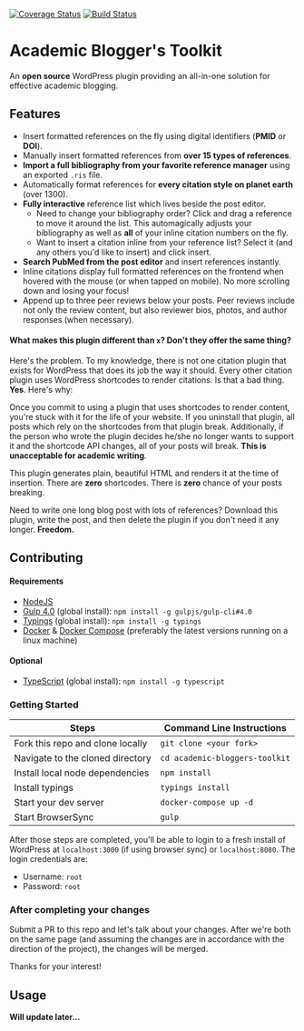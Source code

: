 [![Coverage Status](https://coveralls.io/repos/github/dsifford/academic-bloggers-toolkit/badge.svg?branch=master)](https://coveralls.io/github/dsifford/academic-bloggers-toolkit?branch=master) [![Build Status](https://travis-ci.org/dsifford/academic-bloggers-toolkit.svg?branch=master)](https://travis-ci.org/dsifford/academic-bloggers-toolkit)

# Academic Blogger's Toolkit
An **open source** WordPress plugin providing an all-in-one solution for effective academic blogging.

## Features
- Insert formatted references on the fly using digital identifiers (**PMID** or **DOI**).
- Manually insert formatted references from **over 15 types of references**.
- **Import a full bibliography from your favorite reference manager** using an exported `.ris` file.
- Automatically format references for **every citation style on planet earth** (over 1300).
- **Fully interactive** reference list which lives beside the post editor.
    - Need to change your bibliography order? Click and drag a reference to move it around the list. This automagically adjusts your bibliography as well as **all** of your inline citation numbers on the fly.
    - Want to insert a citation inline from your reference list? Select it (and any others you'd like to insert) and click insert.
- **Search PubMed from the post editor** and insert references instantly.
- Inline citations display full formatted references on the frontend when hovered with the mouse (or when tapped on mobile). No more scrolling down and losing your focus!
- Append up to three peer reviews below your posts. Peer reviews include not only the review content, but also reviewer bios, photos, and author responses (when necessary).

#### What makes this plugin different than `x`? Don't they offer the same thing?

Here's the problem. To my knowledge, there is not one citation plugin that exists for WordPress that does its job the way it should. Every other citation plugin uses WordPress shortcodes to render citations. Is that a bad thing. **Yes**. Here's why:

Once you commit to using a plugin that uses shortcodes to render content, you're stuck with it for the life of your website. If you uninstall that plugin, all posts which rely on the shortcodes from that plugin break. Additionally, if the person who wrote the plugin decides he/she no longer wants to support it and the shortcode API changes, all of your posts will break. **This is unacceptable for academic writing**.

This plugin generates plain, beautiful HTML and renders it at the time of insertion. There are **zero** shortcodes. There is **zero** chance of your posts breaking.

Need to write one long blog post with lots of references? Download this plugin, write the post, and then delete the plugin if you don't need it any longer. **Freedom.**

## Contributing

#### Requirements
- [NodeJS](https://nodejs.org)
- [Gulp 4.0](https://github.com/gulpjs/gulp) (global install): `npm install -g gulpjs/gulp-cli#4.0`
- [Typings](https://github.com/typings/typings) (global install): `npm install -g typings`
- [Docker](https://github.com/docker/docker) & [Docker Compose](https://github.com/docker/compose) (preferably the latest versions running on a linux machine)

#### Optional
- [TypeScript](https://github.com/Microsoft/TypeScript) (global install): `npm install -g typescript`

### Getting Started
|  Steps  |  Command Line Instructions  |
|---------|-----------------------------|
Fork this repo and clone locally | `git clone <your fork>`
Navigate to the cloned directory | `cd academic-bloggers-toolkit`
Install local node dependencies | `npm install`
Install typings | `typings install`
Start your dev server | `docker-compose up -d`
Start BrowserSync | `gulp`

After those steps are completed, you'll be able to login to a fresh install of WordPress at `localhost:3000` (if using browser sync) or `localhost:8080`. The login credentials are:
- Username: `root`
- Password: `root`

### After completing your changes
Submit a PR to this repo and let's talk about your changes. After we're both on the same page (and assuming the changes are in accordance with the direction of the project), the changes will be merged.

Thanks for your interest!


## Usage

**Will update later...**
